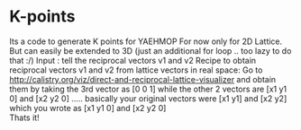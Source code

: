 # K-points
Its a code to generate K points for YAEHMOP
For now only for 2D Lattice. But can easily be extended to 3D (just an additional for loop .. too lazy to do that :/)
Input : tell the reciprocal vectors v1 and v2 
Recipe to obtain reciprocal vectors v1 and v2 from lattice vectors in real space: Go to http://calistry.org/viz/direct-and-reciprocal-lattice-visualizer and obtain them by taking the 3rd vector as [0 0 1] while the other 2 vectors are [x1 y1 0] and [x2 y2 0] ..... basically your original vectors were [x1 y1] and  [x2 y2] which you wrote as [x1 y1 0] and [x2 y2 0]  
Thats it!
